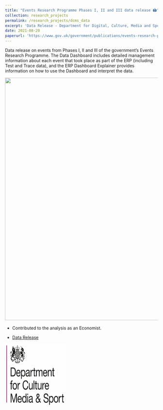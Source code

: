 ```yaml
---
title: "Events Research Programme Phases I, II and III data release 🏟️"
collection: research_projects
permalink: /research_projects/dcms_data
excerpt: 'Data Release - Department for Digital, Culture, Media and Sport'
date: 2021-08-20
paperurl: 'https://www.gov.uk/government/publications/events-research-programme-phases-i-ii-and-iii-data-release'
---
```


Data release on events from Phases I, II and III of the government’s Events Research Programme. The Data Dashboard includes detailed management information about each event that took place as part of the ERP (including Test and Trace data), and the ERP Dashboard Explainer provides information on how to use the Dashboard and interpret the data.


<center><img src="/images/research_projects/erp_data.png" width="800" height="800" /></center>


* Contributed to the analysis as an Economist.


* [Data Release](https://www.gov.uk/government/publications/events-research-programme-phases-i-ii-and-iii-data-release)

<img src="/images/research_projects/dcms.png" width="200" height="200" />
